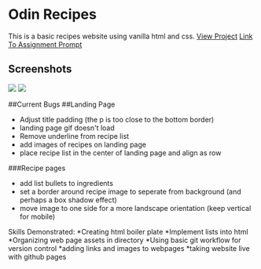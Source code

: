 # Odin Recipes

This is a basic recipes website using vanilla html and css.
[View Project](https://gnub33.github.io/odin-recipes/)
[Link To Assignment Prompt](https://www.theodinproject.com/lessons/foundations-recipes)

## Screenshots

![](link)
![](link)

##Current Bugs
##Landing Page

- Adjust title padding (the p is too close to the bottom border)
- landing page gif doesn't load
- Remove underline from recipe list
- add images of recipes on landing page
- place recipe list in the center of landing page and align as row

###Recipe pages

- add list bullets to ingredients
- set a border around recipe image to seperate from background (and perhaps a box shadow effect)
- move image to one side for a more landscape orientation (keep vertical for mobile)

Skills Demonstrated:
*Creating html boiler plate
*Implement lists into html
*Organizing web page assets in directory
*Using basic git workflow for version control
*adding links and images to webpages
*taking website live with github pages
